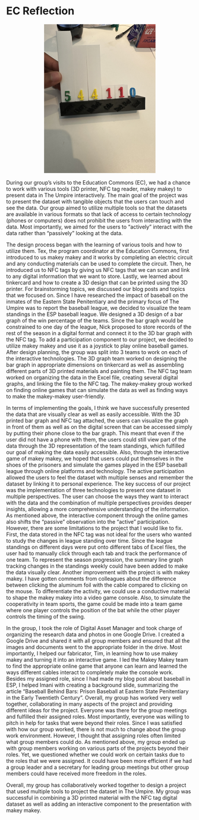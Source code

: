 # EC Reflection #

<p align="center">
  <img src="IMG_1219.jpg" alt="EC Image" width="300">
</p>

During our group’s visits to the Education Commons (EC), we had a chance to work with various tools (3D printer, NFC tag reader, makey makey) to present data in The Umpire interactively. The main goal of the project was to present the dataset with tangible objects that the users can touch and see the data. Our group aimed to utilize multiple tools so that the datasets are available in various formats so that lack of access to certain technology (phones or computers) does not prohibit the users from interacting with the data. Most importantly, we aimed for the users to “actively” interact with the data rather than “passively” looking at the data. 

The design process began with the learning of various tools and how to utilize them. Tex, the program coordinator at the Education Commons, first introduced to us makey makey and it works by completing an electric circuit and any conducting materials can be used to complete the circuit. Then, he introduced us to NFC tags by giving us NFC tags that we can scan and link to any digital information that we want to store. Lastly, we learned about tinkercard and how to create a 3D design that can be printed using the 3D printer. For brainstorming topics, we discussed our blog posts and topics that we focused on. Since I have researched the impact of baseball on the inmates of the Eastern State Penitentiary and the primary focus of The Umpire was to report the baseball league, we decided to visualize the team standings in the ESP baseball league. We designed a 3D design of a bar graph of the win percentage of the teams. Since the bar graph would be constrained to one day of the league, Nick proposed to store records of the rest of the season in a digital format and connect it to the 3D bar graph with the NFC tag. To add a participation component to our project, we decided to utilize makey makey and use it as a joystick to play online baseball games. After design planning, the group was split into 3 teams to work on each of the interactive technologies. The 3D graph team worked on designing the bar graph in appropriate dimensions on tinkercard as well as assembling different parts of 3D printed materials and painting them. The NFC tag team worked on organizing the data in the Excel file, creating several digital graphs, and linking the file to the NFC tag. The makey-makey group worked on finding online games that can simulate the data as well as finding ways to make the makey-makey user-friendly.

In terms of implementing the goals, I think we have successfully presented the data that are visually clear as well as easily accessible. With the 3D printed bar graph and NFC tag attached, the users can visualize the graph in front of them as well as on the digital screen that can be accessed simply by putting their phone close to the bar graph. This meant that even if the user did not have a phone with them, the users could still view part of the data through the 3D representation of the team standings, which fulfilled our goal of making the data easily accessible. Also, through the interactive game of makey makey, we hoped that users could put themselves in the shoes of the prisoners and simulate the games played in the ESP baseball league through online platforms and technology. The active participation allowed the users to feel the dataset with multiple senses and remember the dataset by linking it to personal experience. The key success of our project was the implementation of three technologies to present one dataset in multiple perspectives. The user can choose the ways they want to interact with the data and the combination of multiple perspectives provides deeper insights, allowing a more comprehensive understanding of the information. As mentioned above, the interactive component through the online games also shifts the “passive” observation into the “active” participation. However, there are some limitations to the project that I would like to fix. First, the data stored in the NFC tag was not ideal for the users who wanted to study the changes in league standing over time. Since the league standings on different days were put onto different tabs of Excel files, the user had to manually click through each tab and track the performance of one team. To represent the season progression, the summary line graph tracking changes in the standings weekly could have been added to make the data visually clear. Another improvement with the project is with makey makey. I have gotten comments from colleagues about the difference between clicking the aluminum foil with the cable compared to clicking on the mouse. To differentiate the activity, we could use a conductive material to shape the makey makey into a video game console. Also, to simulate the cooperativity in team sports, the game could be made into a team game where one player controls the position of the bat while the other player controls the timing of the swing.

In the group, I took the role of Digital Asset Manager and took charge of organizing the research data and photos in one Google Drive. I created a Google Drive and shared it with all group members and ensured that all the images and documents went to the appropriate folder in the drive. Most importantly, I helped our fabricator, Tim, in learning how to use makey makey and turning it into an interactive game. I led the Makey Makey team to find the appropriate online game that anyone can learn and learned the ways different cables interact to completely make the console work. Besides my assigned role, since I had made my blog post about baseball in ESP, I helped Imani with creating a background slide, summarizing the article “Baseball Behind Bars: Prison Baseball at Eastern State Penitentiary in the Early Twentieth Century”. Overall, my group has worked very well together, collaborating in many aspects of the project and providing different ideas for the project. Everyone was there for the group meetings and fulfilled their assigned roles. Most importantly, everyone was willing to pitch in help for tasks that were beyond their roles. Since I was satisfied with how our group worked, there is not much to change about the group work environment. However, I thought that assigning roles often limited what group members could do. As mentioned above, my group ended up with group members working on various parts of the projects beyond their roles. Yet, we questioned whether we could work on certain tasks due to the roles that we were assigned. It could have been more efficient if we had a group leader and a secretary for leading group meetings but other group members could have received more freedom in the roles.
 
Overall, my group has collaboratively worked together to design a project that used multiple tools to project the dataset in The Umpire. My group was successful in combining a 3D printed material with the NFC tag digital dataset as well as adding an interactive component to the presentation with makey makey.

